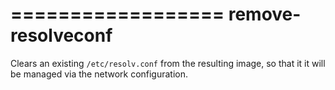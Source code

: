 ==================
remove-resolveconf
==================

Clears an existing ``/etc/resolv.conf`` from the resulting image, so that it
it will be managed via the network configuration.
